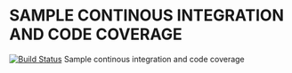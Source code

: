 # SAMPLE CONTINOUS INTEGRATION AND CODE COVERAGE

[![Build Status](https://travis-ci.org/rikopernando/ci-and-codecoverage.svg?branch=master)](https://travis-ci.org/rikopernando/ci-and-codecoverage)
Sample continous integration and code coverage
